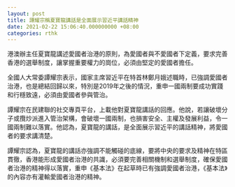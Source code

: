 ```yaml
---
layout: post
title: 譚耀宗稱夏寶龍講話是全面展示習近平講話精神
date: 2021-02-22 15:06:40.000000000 +08:00
categories: rthk
---
```


港澳辦主任夏寶龍講述愛國者治港的原則，為愛國者與不愛國者下定義，要求完善香港的選舉制度，讓掌握重要權力的崗位，必須由堅定的愛國者擔任。

全國人大常委譚耀宗表示，國家主席習近平在特首林鄭月娥述職時，已強調愛國者治港，也是總結回歸以來，特別是2019年之後的情況，重申一國兩制要成功實踐和行穩致遠，必須由愛國者參與管治。

譚耀宗在民建聯的社交專頁平台，上載他對夏寶龍講話的回應。他說，若讓破壞分子或攬炒派進入管治架構，會破壞一國兩制，也損害安全、主權及發展利益，令一國兩制難以落實。他認為，夏寶龍的講話，是全面展示習近平的講話精神，將愛國者的要求講清楚。

譚耀宗認為，夏寶龍的講話亦強調不能觸碰的底線，要將中央的要求及精神在特區貫徹，香港能形成愛國者治港的共識，必須要完善相關機制和選舉制度，確保愛國者治港的精神得以落實，重申《基本法》在起草時已有強調愛國者治港，《基本法》的內容亦有灌輸愛國者治港的精神。
